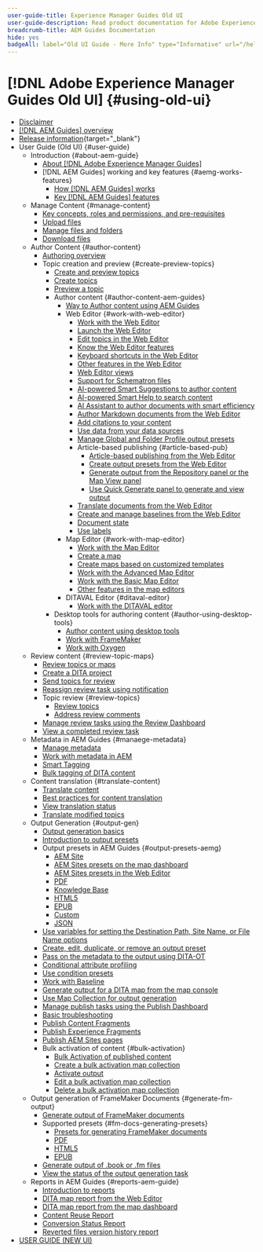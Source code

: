 ```yaml
---
user-guide-title: Experience Manager Guides Old UI
user-guide-description: Read product documentation for Adobe Experience Manager Guides using the old user interface.
breadcrumb-title: AEM Guides Documentation
hide: yes
badgeAll: label="Old UI Guide - More Info" type="Informative" url="/help/legacy-product-guide/disclaimer.md" tooltip="Old UI Guide"
---
```


# [!DNL Adobe Experience Manager Guides Old UI] {#using-old-ui}

- [Disclaimer](disclaimer.md)
- [[!DNL AEM Guides] overview](overview.md)
- [Release information](https://experienceleague.adobe.com/en/docs/experience-manager-guides/using/release-info/aem-guides-releases-roadmap){target="_blank"}
- User Guide (Old UI) {#user-guide}
  - Introduction {#about-aem-guide}
    - [About [!DNL Adobe Experience Manager Guides]](./user-guide/intro.md)
    - [!DNL AEM Guides] working and key features {#aemg-works-features}
      - [How [!DNL AEM Guides] works](./user-guide/intro-how-dxml-works.md)
      - [Key [!DNL AEM Guides] features](./user-guide/intro-dxml-features.md)
  - Manage Content {#manage-content}
    - [Key concepts, roles and permissions, and pre-requisites](./user-guide/authoring.md)
    - [Upload files](./user-guide/authoring-upload-existing-files.md)
    - [Manage files and folders](./user-guide/authoring-file-management.md)
    - [Download files](./user-guide/authoring-download-assets.md)
  - Author Content {#author-content}
    - [Authoring overview](./user-guide/authoring-content.md)
    - Topic creation and preview {#create-preview-topics}
      - [Create and preview topics](./user-guide/create-preview-topics.md)
      - [Create topics](./user-guide/web-editor-create-topics.md)
      - [Preview a topic](./user-guide/web-editor-preview-topics.md)
      - Author content {#author-content-aem-guides}
        - [Way to Author content using AEM Guides](./user-guide/authoring-content-xml-doc.md)
        - Web Editor {#work-with-web-editor}
          - [Work with the Web Editor](./user-guide/web-editor.md)
          - [Launch the Web Editor](./user-guide/web-editor-launch-editor.md)
          - [Edit topics in the Web Editor](./user-guide/web-editor-edit-topics.md)
          - [Know the Web Editor features](./user-guide/web-editor-features.md)
          - [Keyboard shortcuts in the Web Editor](./user-guide/web-editor-keyboard-shortcuts.md)
          - [Other features in the Web Editor](./user-guide/web-editor-other-features.md)
          - [Web Editor views](./user-guide/web-editor-views.md)
          - [Support for Schematron files](./user-guide/support-schematron-file.md)
          - [AI-powered Smart Suggestions to author content](./user-guide/authoring-ai-based-smart-suggestions.md)
          - [AI-powered Smart Help to search content](./user-guide/ai-based-smart-help.md)
          - [AI Assistant to author documents with smart efficiency](./user-guide/ai-assistant-right-panel.md)
          - [Author Markdown documents from the Web Editor](./user-guide/web-editor-markdown-topic.md)
          - [Add citations to your content](./user-guide/web-editor-apply-citations.md)
          - [Use data from your data sources](./user-guide/web-editor-content-snippet.md)
          - [Manage Global and Folder Profile output presets](./user-guide/web-editor-manage-output-presets.md)
          - Article-based publishing {#article-based-pub}
            - [Article-based publishing from the Web Editor](./user-guide/web-editor-article-publishing.md)
            - [Create output presets from the Web Editor](./user-guide/web-editor-article-publishing-presets.md)
            - [Generate output from the Repository panel or the Map View panel](./user-guide/web-editor-article-publishing-output.md)
            - [Use Quick Generate panel to generate and view output](./user-guide/web-editor-quick-generate-panel.md)
          - [Translate documents from the Web Editor](./user-guide/translate-documents-web-editor.md)
          - [Create and manage baselines from the Web Editor](./user-guide/web-editor-baseline.md)
          - [Document state](./user-guide/web-editor-document-states.md)
          - [Use labels](./user-guide/web-editor-use-label.md)
        - Map Editor {#work-with-map-editor}
          - [Work with the Map Editor](./user-guide/map-editor.md)
          - [Create a map](./user-guide/map-editor-create-map.md)
          - [Create maps based on customized templates](./user-guide/create-maps-customized-templates.md)
          - [Work with the Advanced Map Editor](./user-guide/map-editor-advanced-map-editor.md)
          - [Work with the Basic Map Editor](./user-guide/map-editor-basic-map-editor.md)
          - [Other features in the map editors](./user-guide/map-editor-other-features.md)
        - DITAVAL Editor {#ditaval-editor}
          - [Work with the DITAVAL editor](./user-guide/ditaval-editor.md)
      - Desktop tools for authoring content {#author-using-desktop-tools}
        - [Author content using desktop tools](./user-guide/author-desktop-tools.md)
        - [Work with FrameMaker](./user-guide/author-desktop-framemaker.md)
        - [Work with Oxygen](./user-guide/author-desktop-oxygen.md)
  - Review content {#review-topic-maps}
    - [Review topics or maps](./user-guide/review.md)
    - [Create a DITA project](./user-guide/authoring-create-dita-project.md)
    - [Send topics for review](./user-guide/review-send-topics-for-review.md)
    - [Reassign review task using notification](./user-guide/reassign-review-using-notification.md)
    - Topic review {#review-topics}
      - [Review topics](./user-guide/review-topics.md)
      - [Address review comments](./user-guide/review-address-review-comments.md)
    - [Manage review tasks using the Review Dashboard](./user-guide/review-manage-tasks-review-dashboard.md)
    - [View a completed review task](./user-guide/review-view-completed-task.md)
  - Metadata in AEM Guides {#manaege-metadata}
    - [Manage metadata](./user-guide/manage-metadata.md)
    - [Work with metadata in AEM](./user-guide/metadata-dita.md)
    - [Smart Tagging](./user-guide/web-editor-smart-tagging.md)
    - [Bulk tagging of DITA content](./user-guide/map-editor-bulk-tagging.md)
  - Content translation {#translate-content}
    - [Translate content](./user-guide/translation.md)
    - [Best practices for content translation](./user-guide/translation-first-time.md)
    - [View translation status](./user-guide/translation-view-trans-state-6234.md)
    - [Translate modified topics](./user-guide/translation-modified-topics-6234.md)
  - Output Generation {#output-gen}
    - [Output generation basics](./user-guide/generate-output.md)
    - [Introduction to output presets](./user-guide/generate-output-understand-presets.md)
    - Output presets in AEM Guides {#output-presets-aemg}
      - [AEM Site](./user-guide/generate-output-aem-site.md)
      - [AEM Sites presets on the map dashboard](./user-guide/generate-output-aem-site-map-dashboard.md)
      - [AEM Sites presets in the Web Editor](./user-guide/generate-output-aem-site-web-editor.md)
      - [PDF](./user-guide/generate-output-pdf.md)
      - [Knowledge Base](./user-guide/generate-output-knowledge-base.md)
      - [HTML5](./user-guide/generate-output-html5.md)
      - [EPUB](./user-guide/generate-output-epub.md)
      - [Custom](./user-guide/generate-output-custom.md)
      - [JSON](./user-guide/generate-output-json.md)
    - [Use variables for setting the Destination Path, Site Name, or File Name options](./user-guide/generate-output-use-variables.md)
    - [Create, edit, duplicate, or remove an output preset](./user-guide/generate-output-create-edit-preset.md)
    - [Pass on the metadata to the output using DITA-OT](./user-guide/pass-metadata-dita-ot.md)
    - [Conditional attribute profiling](./user-guide/generate-output-conditional-attribute-profiling.md)
    - [Use condition presets](./user-guide/generate-output-use-condition-presets.md)
    - [Work with Baseline](./user-guide/generate-output-use-baseline-for-publishing.md)
    - [Generate output for a DITA map from the map console](./user-guide/generate-output-for-a-dita-map.md)
    - [Use Map Collection for output generation](./user-guide/generate-output-use-map-collection-output-generation.md)
    - [Manage publish tasks using the Publish Dashboard](./user-guide/generate-output-publish-dashboard.md)
    - [Basic troubleshooting](./user-guide/generate-output-basic-troubleshooting.md)
    - [Publish Content Fragments](./user-guide/publish-content-fragment.md)
    - [Publish Experience Fragments](./user-guide/publish-experience-fragment.md)
    - [Publish AEM Sites pages](./user-guide/publish-aem-sites.md)
    - Bulk activation of content {#bulk-activation}
      - [Bulk Activation of published content](./user-guide/conf-bulk-activation.md)
      - [Create a bulk activation map collection](./user-guide/conf-bulk-activation-create-map-collection.md)
      - [Activate output](./user-guide/conf-bulk-activation-publish-map-collection.md)
      - [Edit a bulk activation map collection](./user-guide/conf-bulk-activation-edit-map-collection.md)
      - [Delete a bulk activation map collection](./user-guide/conf-bulk-activation-delete-map-collection.md)
  - Output generation of FrameMaker Documents {#generate-fm-output}
    - [Generate output of FrameMaker documents](./user-guide/fm-output-generatation.md)
    - Supported presets {#fm-docs-generating-presets}
      - [Presets for generating FrameMaker documents](./user-guide/fm-output-understand-presets.md)
      - [PDF](./user-guide/fm-output-pdf-preset.md)
      - [HTML5](./user-guide/fm-output-html5-preset.md)
      - [EPUB](./user-guide/fm-output-epub-preset.md)
    - [Generate output of .book or .fm files](./user-guide/fm-output-generate.md)
    - [View the status of the output generation task](./user-guide/fm-output-view-status.md)
  - Reports in AEM Guides {#reports-aem-guide}
    - [Introduction to reports](./user-guide/reports-intro.md)
    - [DITA map report from the Web Editor](./user-guide/reports-web-editor.md)
    - [DITA map report from the map dashboard](./user-guide/reports-ditamap.md)
    - [Content Reuse Report](./user-guide/reports-content-reuse.md)
    - [Conversion Status Report](./user-guide/reports-convertion-status.md)
    - [Reverted files version history report](./user-guide/reports-reverted-file-version-history.md)
- [USER GUIDE (NEW UI)](https://experienceleague.adobe.com/en/docs/experience-manager-guides/using/user-guide/about-aemg/intro)

